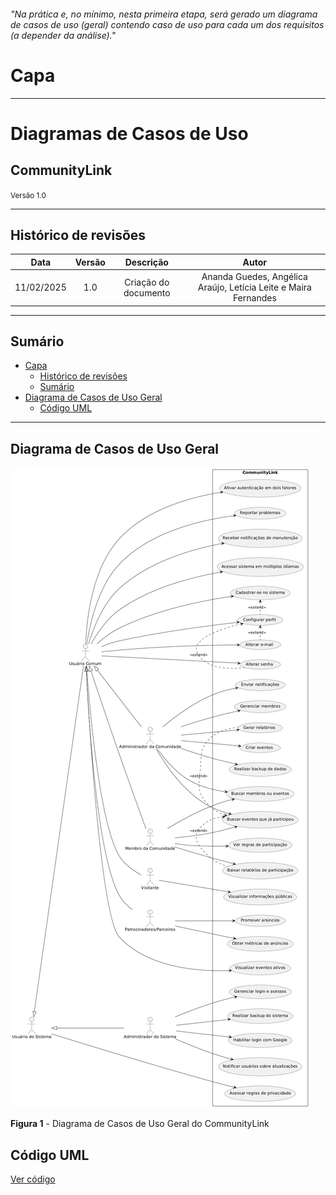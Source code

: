 <h6>"Na prática e, no mínimo, nesta primeira etapa, será gerado um diagrama de casos de uso (geral) contendo caso de uso para cada um dos requisitos (a depender da análise)."</h6>

# Capa

---

<h1>Diagramas de Casos de Uso</h1>

<h2>CommunityLink</h2>

<small>Versão 1.0</small>

---

## Histórico de revisões

|    Data    | Versão |          Descrição          |      Autor       |
| :--------: | :----: | :-------------------------: | :--------------: |
| 11/02/2025 |  1.0   |    Criação do documento     | Ananda Guedes, Angélica Araújo, Letícia Leite e Maira Fernandes |


---

## Sumário

- [Capa](#capa)
  - [Histórico de revisões](#histórico-de-revisões)
  - [Sumário](#sumário)
- [Diagrama de Casos de Uso Geral](#diagrama-de-casos-de-uso-geral)
  - [Código UML](#código-uml)

---
## Diagrama de Casos de Uso Geral
![Diagrama de Uso Geral do CommunityLink](../../images/diagrama-de-caso-de-uso-geral.png)

**Figura 1** - Diagrama de Casos de Uso Geral do CommunityLink

## Código UML

[Ver código](uml-geral.md)
